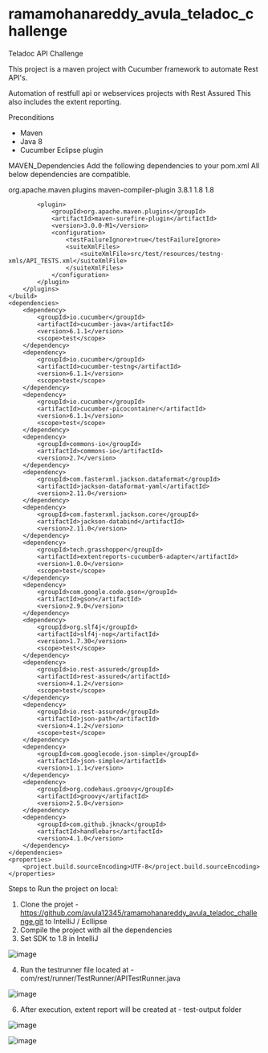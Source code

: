 # ramamohanareddy_avula_teladoc_challenge
Teladoc API Challenge

This project is a maven project with Cucumber framework to automate Rest API's.

Automation of restfull api or webservices projects with Rest Assured
This also includes the extent reporting.

Preconditions
- Maven 
- Java 8
- Cucumber Eclipse plugin

MAVEN_Dependencies
Add the following dependencies to your pom.xml All below dependencies are compatible.

   <build>
        <plugins>
            <plugin>
                <groupId>org.apache.maven.plugins</groupId>
                <artifactId>maven-compiler-plugin</artifactId>
                <version>3.8.1</version>
                <configuration>
                    <source>1.8</source>
                    <target>1.8</target>
                </configuration>
            </plugin>

            <plugin>
                <groupId>org.apache.maven.plugins</groupId>
                <artifactId>maven-surefire-plugin</artifactId>
                <version>3.0.0-M1</version>
                <configuration>
                    <testFailureIgnore>true</testFailureIgnore>
                    <suiteXmlFiles>
                        <suiteXmlFile>src/test/resources/testng-xmls/API_TESTS.xml</suiteXmlFile>
                    </suiteXmlFiles>
                </configuration>
            </plugin>
        </plugins>
    </build>
    <dependencies>
        <dependency>
            <groupId>io.cucumber</groupId>
            <artifactId>cucumber-java</artifactId>
            <version>6.1.1</version>
            <scope>test</scope>
        </dependency>
        <dependency>
            <groupId>io.cucumber</groupId>
            <artifactId>cucumber-testng</artifactId>
            <version>6.1.1</version>
            <scope>test</scope>
        </dependency>
        <dependency>
            <groupId>io.cucumber</groupId>
            <artifactId>cucumber-picocontainer</artifactId>
            <version>6.1.1</version>
            <scope>test</scope>
        </dependency>
        <dependency>
            <groupId>commons-io</groupId>
            <artifactId>commons-io</artifactId>
            <version>2.7</version>
        </dependency>
        <dependency>
            <groupId>com.fasterxml.jackson.dataformat</groupId>
            <artifactId>jackson-dataformat-yaml</artifactId>
            <version>2.11.0</version>
        </dependency>
        <dependency>
            <groupId>com.fasterxml.jackson.core</groupId>
            <artifactId>jackson-databind</artifactId>
            <version>2.11.0</version>
        </dependency>
        <dependency>
            <groupId>tech.grasshopper</groupId>
            <artifactId>extentreports-cucumber6-adapter</artifactId>
            <version>1.0.0</version>
            <scope>test</scope>
        </dependency>
        <dependency>
            <groupId>com.google.code.gson</groupId>
            <artifactId>gson</artifactId>
            <version>2.9.0</version>
        </dependency>
        <dependency>
            <groupId>org.slf4j</groupId>
            <artifactId>slf4j-nop</artifactId>
            <version>1.7.30</version>
            <scope>test</scope>
        </dependency>
        <dependency>
            <groupId>io.rest-assured</groupId>
            <artifactId>rest-assured</artifactId>
            <version>4.1.2</version>
            <scope>test</scope>
        </dependency>
        <dependency>
            <groupId>io.rest-assured</groupId>
            <artifactId>json-path</artifactId>
            <version>4.1.2</version>
            <scope>test</scope>
        </dependency>
        <dependency>
            <groupId>com.googlecode.json-simple</groupId>
            <artifactId>json-simple</artifactId>
            <version>1.1.1</version>
        </dependency>
        <dependency>
            <groupId>org.codehaus.groovy</groupId>
            <artifactId>groovy</artifactId>
            <version>2.5.8</version>
        </dependency>
        <dependency>
            <groupId>com.github.jknack</groupId>
            <artifactId>handlebars</artifactId>
            <version>4.1.0</version>
        </dependency>
    </dependencies>
    <properties>
        <project.build.sourceEncoding>UTF-8</project.build.sourceEncoding>
    </properties>


Steps to Run the project on local:

1. Clone the projet - https://github.com/avula12345/ramamohanareddy_avula_teladoc_challenge.git to IntelliJ / Ecllipse
2. Compile the project with all the dependencies
3. Set SDK to 1.8 in IntelliJ

![image](https://user-images.githubusercontent.com/17126034/166627893-5f212438-f62e-4d2d-b9eb-bcd485f9dabf.png)

4. Run the testrunner file located at - com/rest/runner/TestRunner/APITestRunner.java

![image](https://user-images.githubusercontent.com/17126034/166628027-f2ee05db-57b8-45cf-a261-8000ee0378c1.png)


6. After execution, extent report will be created at -  test-output folder

![image](https://user-images.githubusercontent.com/17126034/166628115-3f00f568-2087-45c5-8780-3f79844efc06.png)

![image](https://user-images.githubusercontent.com/17126034/166628166-b973b436-e2ec-4826-a0ad-ffe952edf8fe.png)

